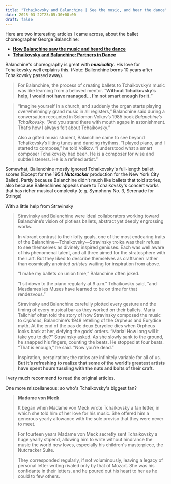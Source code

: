 ```yaml
---
title: "Tchaikovsky and Balanchine | See the music, and hear the dance"
date: 2025-03-22T23:05:30+08:00
draft: false
---
```


Here are two interesting articles I came across, about the ballet choreographer George Balanchine:

- [**How Balanchine saw the music and heard the dance**](https://cso.org/experience/article/20308/how-balanchine-saw-the-music-and-heard-the-da)
- [**Tchaikovsky and Balanchine: Partners in Dance**](https://philadelphiaballet.org/tchaikovsky-balanchine-partners-dance/)

Balanchine's choreography is great with ***musicality***. His love for Tchaikovsky well explains this. (Note: Ballenchine borns 10 years after Tchaikovsky passed away).

> For Balanchine, the process of creating ballets to Tchaikovsky’s music was like learning from a beloved mentor. “**Without Tchaikovsky’s help, I would not have managed… I’m not smart enough for it.**”

> “Imagine yourself in a church, and suddenly the organ starts playing overwhelmingly grand music in all registers,” Balanchine said during a conversation recounted in Solomon Volkov’s 1985 book *Balanchine’s Tchaikovsky*. “And you stand there with mouth agape in astonishment. That’s how I always felt about Tchaikovsky.”
>
> Also a gifted music student, Balanchine came to see beyond Tchaikovsky’s lilting tunes and dancing rhythms. “I played piano, and I started to compose,” he told Volkov. “I understood what a smart composer Tchaikovsky had been. He is a composer for wise and subtle listeners. He is a refined artist.”

Somewhat, Ballenchine mostly ignored Tchaikovsky's full-length ballet scores (Except for the 1954 ***Nutcracker*** production for the New York City Ballet). Partly because Balanchine didn’t much like ballets that told stories, also because Ballenchines appeals more to Tchaikovsky's concert works that has richer musical complexity (e.g. Symphony No. 3, Serenade for Strings)

With a little help from Stravinsky

> Stravinsky and Balanchine were ideal collaborators working toward Balanchine’s vision of plotless ballets, abstract yet deeply engrossing works.
>
> In vibrant contrast to their lofty goals, one of the most endearing traits of the Balanchine—Tchaikovsky—Stravinsky troika was their refusal to see themselves as divinely inspired geniuses. Each was well aware of his phenomenal talent, and all three aimed for the stratosphere with their art. But they liked to describe themselves as craftsmen rather than cosmically anointed *artistes* waiting for inspiration from above.
>
> “I make my ballets on union time,” Balanchine often joked.
>
> “I sit down to the piano regularly at 9 a.m.” Tchaikovsky said, “and Mesdames les Muses have learned to be on time for that rendezvous.”
>
> Stravinsky and Balanchine carefully plotted every gesture and the timing of every musical bar as they worked on their ballets. Maria Tallchief often told the story of how Stravinsky composed the music to *Orpheus*, Balanchine’s 1948 retelling of the Orpheus and Eurydice myth. At the end of the pas de deux Eurydice dies when Orpheus looks back at her, defying the gods’ orders. “Maria! How long will it take you to die?” Stravinsky asked. As she slowly sank to the ground, he snapped his fingers, counting the beats. He stopped at four beats. “That is enough,” he said. “Now you’re dead.”
>
> Inspiration, perspiration; the ratios are infinitely variable for all of us. **But it’s refreshing to realize that some of the world’s greatest artists have spent hours tussling with the nuts and bolts of their craft.**

I very much recommend to read the original articles.

One more miscellaneous: so who's Tchaikovsky's biggest fan?

> **Madame von Meck**
>
> It began when Madame von Meck wrote Tchaikovsky a fan letter, in which she told him of her love for his music. She offered him a generous yearly allowance with the sole proviso that they were never to meet.
>
> For fourteen years Madame von Meck secretly sent Tchaikovsky a huge yearly stipend, allowing him to write without hindrance the music the world now loves, especially his children's masterpiece, the Nutcracker Suite.
>
> They corresponded regularly, if not voluminously, leaving a legacy of personal letter writing rivaled only by that of Mozart. She was his confidante in their letters, and he poured out his heart to her as he could to few others.
